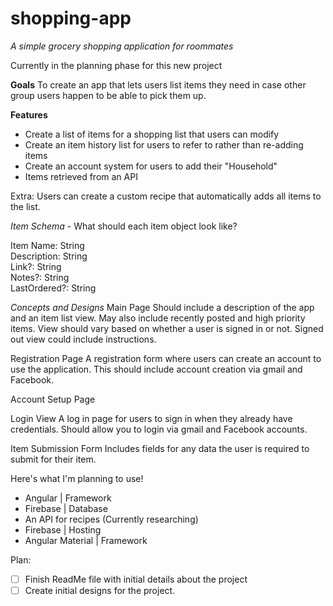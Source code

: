 # shopping-app
*A simple grocery shopping application for roommates*

Currently in the planning phase for this new project

**Goals**
To create an app that lets users list items they need in case other group users happen to be able to pick them up.

**Features**
- Create a list of items for a shopping list that users can modify
- Create an item history list for users to refer to rather than re-adding items
- Create an account system for users to add their "Household"
- Items retrieved from an API

Extra:
Users can create a custom recipe that automatically adds all items to the list.

*Item Schema* - What should each item object look like?

Item Name: String\
Description: String\
Link?: String\
Notes?: String\
LastOrdered?: String

*Concepts and Designs*
Main Page
Should include a description of the app and an item list view. 
May also include recently posted and high priority items.
View should vary based on whether a user is signed in or not.
Signed out view could include instructions.

Registration Page
A registration form where users can create an account to use the application.
This should include account creation via gmail and Facebook.

Account Setup Page

Login View
A log in page for users to sign in when they already have credentials.
Should allow you to login via gmail and Facebook accounts.

Item Submission Form
Includes fields for any data the user is required to submit for their item.

Here's what I'm planning to use!

* Angular | Framework
* Firebase | Database
* An API for recipes (Currently researching)
* Firebase |  Hosting
* Angular Material | Framework

Plan:
* [ ] Finish ReadMe file with initial details about the project
* [ ] Create initial designs for the project.
